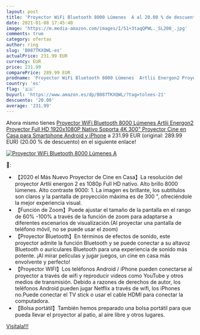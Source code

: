 ```yaml
---
layout: post
title: 'Proyector WiFi Bluetooth 8000 Lúmenes  A al 20.00 % de descuento'
date: 2021-01-08 17:45:40
image: 'https://m.media-amazon.com/images/I/51+3taqQPWL._SL200_.jpg'
comments: true
category: ofertas
author: ring
slug: 'B087TKXQWL-es'
actualPrice: 231.99 EUR
currency: EUR
price: 231.99
comparePrice: 289.99 EUR
prodname: 'Proyector WiFi Bluetooth 8000 Lúmenes  Artlii Energon2 Proyector Full HD 1920x1080P Nativo Soporta 4K  300" Proyector Cine en Casa  para Smartphone Android y iPhone'
country: 'es'
flag: '🇪🇸'
buyurl: 'https://www.amazon.es/dp/B087TKXQWL/?tag=tolees-21'
descuento: '20.00'
average: '231.99'
---
```


Ahora mismo tienes [Proyector WiFi Bluetooth 8000 Lúmenes  Artlii Energon2 Proyector Full HD 1920x1080P Nativo Soporta 4K  300" Proyector Cine en Casa  para Smartphone Android y iPhone](https://www.amazon.es/dp/B087TKXQWL/?tag=tolees-21) a 231.99 EUR (original: 289.99 EUR) (20.00 %  de descuento) en el siguiente enlace!

[![Proyector WiFi Bluetooth 8000 Lúmenes  A](https://m.media-amazon.com/images/I/51+3taqQPWL._SL200_.jpg)](https://www.amazon.es/dp/B087TKXQWL/?tag=tolees-21)

🔎:

- 【2020 el Más Nuevo Proyector de Cine en Casa】La resolución del proyector Artlii energon 2 es 1080p Full HD nativo. Alto brillo 8000 lúmenes. Alto contraste 9000: 1. La imagen es brillante, los subtítulos son claros y la pantalla de proyección máxima es de 300 ", ofreciéndole la mejor experiencia visual.
- 【Función de Zoom】Puede ajustar el tamaño de la pantalla en el rango de 60% -100% a través de la función de zoom para adaptarse a diferentes escenarios de visualización.(Al proyectar una pantalla de teléfono móvil, no se puede usar el zoom)
- 【Proyector Bluetooth】En términos de efectos de sonido, este proyector admite la función Bluetooth y se puede conectar a su altavoz Bluetooth o auriculares Bluetooth para una experiencia de sonido más potente. ¡Al mirar películas y jugar juegos, un cine en casa más envolvente y perfecto!
- 【Proyector WIFI】Los teléfonos Android / iPhone pueden conectarse al proyector a través de wifi y reproducir videos como YouTube y otros medios de transmisión. Debido a razones de derechos de autor, los teléfonos Android pueden jugar Netflix a través de wifi, los iPhones no.Puede conectar el TV stick o usar el cable HDMI para conectar la computadora.
- 【Bolsa portátil】También hemos preparado una bolsa portátil para que pueda llevar el proyector al patio, al aire libre y otros lugares.

[Visítala!!!](https://www.amazon.es/dp/B087TKXQWL/?tag=tolees-21)
